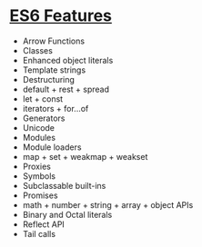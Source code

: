 # [ES6 Features](https://github.com/lukehoban/es6features)

- Arrow Functions
- Classes
- Enhanced object literals
- Template strings
- Destructuring
- default + rest + spread
- let + const
- iterators + for...of
- Generators
- Unicode
- Modules
- Module loaders
- map + set + weakmap + weakset
- Proxies
- Symbols
- Subclassable built-ins
- Promises
- math + number + string + array + object APIs
- Binary and Octal literals
- Reflect API
- Tail calls
